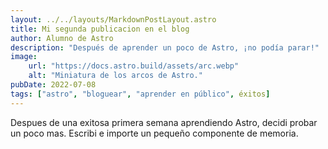 ```yaml
---
layout: ../../layouts/MarkdownPostLayout.astro
title: Mi segunda publicacion en el blog
author: Alumno de Astro
description: "Después de aprender un poco de Astro, ¡no podía parar!"
image:
    url: "https://docs.astro.build/assets/arc.webp"
    alt: "Miniatura de los arcos de Astro."
pubDate: 2022-07-08
tags: ["astro", "bloguear", "aprender en público", éxitos]
---
```

Despues de una exitosa primera semana aprendiendo Astro, decidi probar un poco mas. Escribi e importe un pequeño componente de memoria.
